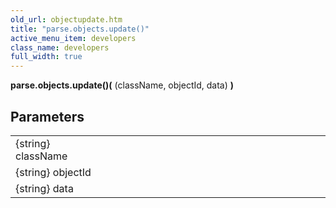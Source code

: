 ```yaml
---
old_url: objectupdate.htm
title: "parse.objects.update()"
active_menu_item: developers
class_name: developers
full_width: true
---
```



**parse.objects.update()(** (className, objectId, data) **)**

## Parameters

<table>
<tr>
<td width="181">
{string} className

</td>
<td width="18">
</td>
<td width="681">


</td>
</tr>
<tr>
<td width="181">
{string} objectId
</td>
<td width="18">
</td>
<td width="681">

</td>
</tr>
<tr>
<td width="181">
{string} data
</td>
<td width="18">
</td>
<td width="681">
